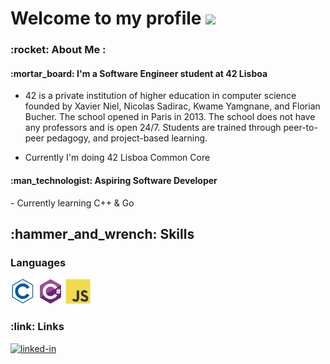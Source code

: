  <h1>
  Welcome to my profile
<img src="https://media.giphy.com/media/hvRJCLFzcasrR4ia7z/giphy.gif" width="30px"/>
</h1>
</div>
<div id="about-me">
<h3>:rocket:	About Me :</h3>
<h4> :mortar_board: I'm a Software Engineer student at 42 Lisboa</h4>

- 42 is a private institution of higher education in computer science founded by Xavier Niel, Nicolas Sadirac, Kwame Yamgnane, and Florian Bucher. The school opened in Paris in 2013. The school does not have any professors and is open 24/7. Students are trained through peer-to-peer pedagogy, and project-based learning.

- Currently I'm doing 42 Lisboa Common Core

<h4> :man_technologist: Aspiring Software Developer</h4>
- Currently learning C++ & Go
</div>
<div id="tools">
<h2>:hammer_and_wrench: Skills</h2>
<h3> Languages</h3>
    <img src="https://github.com/devicons/devicon/blob/master/icons/c/c-line.svg" title="C" **alt="C" width="40" height="40"/>
    <img src="https://github.com/devicons/devicon/blob/master/icons/csharp/csharp-original.svg" title="C" **alt="C" width="40" height="40"/>
      <img src="https://github.com/devicons/devicon/blob/master/icons/javascript/javascript-original.svg" title="JavaScript" alt="JavaScript" width="40" height="40"/>&nbsp;
</div>

<h3>:link: Links </h3>
<a href="https://www.linkedin.com/in/francisco-zeferino-5b0971231/" rel="nofollow"><img src="https://camo.githubusercontent.com/c1b58e41b98a889bca12be9902dbfc0ec506e161ae26b8e0460a7b64e661b816/68747470733a2f2f696d672e736869656c64732e696f2f62616467652f4c696e6b65645f496e2d3030373742353f7374796c653d666f722d7468652d6261646765266c6f676f3d4c696e6b6564496e266c6f676f436f6c6f723d7768697465" alt="linked-in" data-canonical-src="https://img.shields.io/badge/Linked_In-0077B5?style=for-the-badge&amp;logo=LinkedIn&amp;logoColor=white" style="max-width: 100%;"></a>
